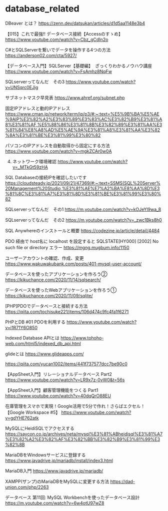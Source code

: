 # database_related
DBeaver とは？
https://zenn.dev/datsukan/articles/d1d5aa1148e3b4

【015】これで最強!! データベース接続【Accessのすゝめ】
https://www.youtube.com/watch?v=Cbz_gCdIn2o

C#とSQLServerを繋いでデータを操作する4つの方法
https://anderson02.com/cta/5927/

【データベース入門】SQLServer【基礎編】　ざっくりわかるノウハウ講座
https://www.youtube.com/watch?v=FsAmhz8NqFw

SQLserverってなんだ　その3
https://www.youtube.com/watch?v=UNSqrc0EJjg

サブネットマスク早見表
https://www.ahref.org/subnet.php

固定IPアドレスと動的IPアドレス
https://www.cman.jp/network/term/ip/p3/#:~:text=%E5%9B%BA%E5%AE%9AIP%E3%82%A2%E3%83%89%E3%83%AC%E3%82%B9%E3%81%A8%E3%81%AF,%E5%88%86%E3%81%8B%E3%82%89%E3%81%AA%E3%81%84%E8%A8%AD%E5%AE%9A%E3%81%A8%E3%81%AA%E3%82%8A%E3%81%BE%E3%81%99%E3%80%82

パソコンのIPアドレスを自動取得から固定にする方法
https://www.youtube.com/watch?v=mgkZCAr0w0A

4. ネットワーク環境確認
https://www.youtube.com/watch?v=_MTkGt59zHA

SQL Databaseの接続IPを確認したいです
https://cloudsteady.jp/2021/09/21/47369/#:~:text=SSMS(SQL%20Server%20Management%20Studio,%E3%81%AE%E7%A2%BA%E8%AA%8D%E3%81%8C%E3%81%A7%E3%81%8D%E3%81%BE%E3%81%99%E3%80%82

SQLserverってなんだ　その1
https://m.youtube.com/watch?v=kOJeYl9wa_8

SQLserverってなんだ　その2
https://m.youtube.com/watch?v=_zwc1Bks8h0

SQL Anywhereのインストールと概要
https://codezine.jp/article/detail/4484

PDO 経由で host名に localhost を設定すると SQLSTATE[HY000] [2002] No such file or directory エラー
https://mgng.mugbum.info/1150

ユーザーアカウントの確認、作成、変更
https://www.wakuwakubank.com/posts/401-mysql-user-account/

データベースを使ったアプリケーションを作ろう②
https://kikuchance.com/2020/11/14/sqlsearch/

データベースを使ったWebアプリケーションを作ろう①
https://kikuchance.com/2020/11/09/sqlite/

[PHP]PDOでデータベースと接続する方法
https://qiita.com/tochisuke221/items/106d474c9fc4fa1f6271

PHPとDB #01 PDOを利用する
https://www.youtube.com/watch?v=i1R71Y6O850

Indexed Database APIとは
https://www.tohoho-web.com/html5/indexed_db_api.html

glideとは
https://www.glideapps.com/

https://qiita.com/yucan1002/items/441f737577dcc7be90c0

【AppSheet入門】リレーショナルデータベース Part2
https://www.youtube.com/watch?v=LR9x7z-0vW0&t=56s

【AppSheet入門】顧客管理機能をつくる Part1
https://www.youtube.com/watch?v=40dqQrO88EU

在庫管理をスマホで実現！Google活用で5分で作れ！さらばエクセル！【Google Workspace #5】
https://www.youtube.com/watch?v=gdYHE762atk

MySQLにHeidiSQLでアクセスする
https://saycon.co.jp/archives/neta/mysql%E3%81%ABheidisql%E3%81%A7%E3%82%A2%E3%82%AF%E3%82%BB%E3%82%B9%E3%81%99%E3%82%8B

MariaDBをWindowsサービスに登録する
https://www.javadrive.jp/mariadb/install/index3.html

MariaDB入門
https://www.javadrive.jp/mariadb/

XAMPP(ザンプ)のMariaDBをMySQLに変更する方法
https://dad-union.com/php/2263

データベース 第11回: MySQL Workbenchを使ったデータベース設計
https://m.youtube.com/watch?v=6w4otU97wZ8
